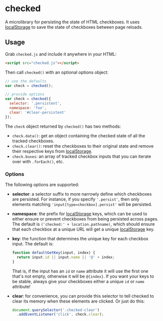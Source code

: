 # checked
A microlibrary for persisting the state of HTML checkboxes. It uses
[localStorage] to save the state of checkboxes between page reloads.

## Usage
Grab `checked.js` and include it anywhere in your HTML:

```html
<script src="checked.js"></script>
```

Then call `checked()` with an optional options object:

```js
// use the defaults
var check = checked();

// provide options
var check = checked({
  selector: '.persistent',
  namespace: 'foo',
  clear: '#clear-persistent'
});
```

The `check` object returned by `checked()` has two methods:

* `check.data()`: get an object containing the checked state of all
  the tracked checkboxes.
* `check.clear()`: reset the checkboxes to their original state and 
  remove their respective keys from [localStorage].
* `check.boxes`: an array of tracked checkbox inputs that you can
  iterate over with `.forEach()`, etc.

### Options
The following options are supported:

* **selector**: a selector suffix to more narrowly define which
  checkboxes are persisted. For instance, if you specify `'.persist'`,
  then only elements matching `'input[type=checkbox].persist'` will be
  persisted.
* **namespace**: the prefix for [localStorage] keys, which can be used
  to either ensure or prevent checkboxes from being persisted across
  pages. The default is `('checked:' + location.pathname)`, which
  should ensure that each checkbox at a unique URL will get a unique
  [localStorage] key.
* **key**: the function that determines the unique key for each
  checkbox input. The default is:

  ```js
  function defaultGetKey(input, index) {
    return input.id || input.name || '@' + index;
  }
  ```
  
  That is, if the input has an `id` or `name` attribute it will use the
  first one that's not empty, otherwise it will be `@{index}`. If you
  want your keys to be stable, always give your checkboxes either a
  unique `id` or `name` attribute!
  
* **clear**: for convenience, you can provide this selector to tell
  checked to clear its memory when these elements are clicked. Or
  just do this:

  ```js
  document.querySelector('.checked-clear')
    .addEventListener('click', check.clear);
  ```

[localStorage]: https://developer.mozilla.org/en-US/docs/Web/Guide/API/DOM/Storage#localStorage
